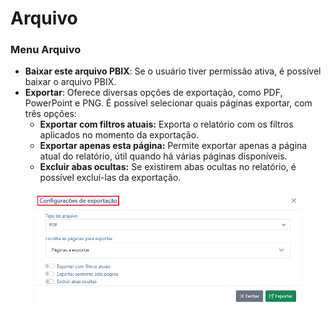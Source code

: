# Arquivo

### Menu Arquivo

* **Baixar este arquivo PBIX**: Se o usuário tiver permissão ativa, é possível baixar o arquivo PBIX.
* **Exportar**: Oferece diversas opções de exportação, como PDF, PowerPoint e PNG. É possível selecionar quais páginas exportar, com três opções:
  * **Exportar com filtros atuais:** Exporta o relatório com os filtros aplicados no momento da exportação.
  * **Exportar apenas esta página:** Permite exportar apenas a página atual do relatório, útil quando há várias páginas disponíveis.
  * **Excluir abas ocultas:** Se existirem abas ocultas no relatório, é possível excluí-las da exportação.

<figure><img src="../../.gitbook/assets/image (314).png" alt=""><figcaption></figcaption></figure>
